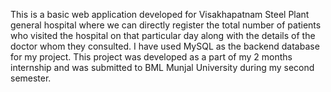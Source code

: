 This is a basic web application developed for Visakhapatnam Steel Plant general hospital where we can directly register the total number of patients who visited the hospital on that particular day along with the details of the doctor whom they consulted. I have used MySQL as the backend database for my project. This project was developed as a part of my 2 months internship and was submitted to BML Munjal University during my second semester.
